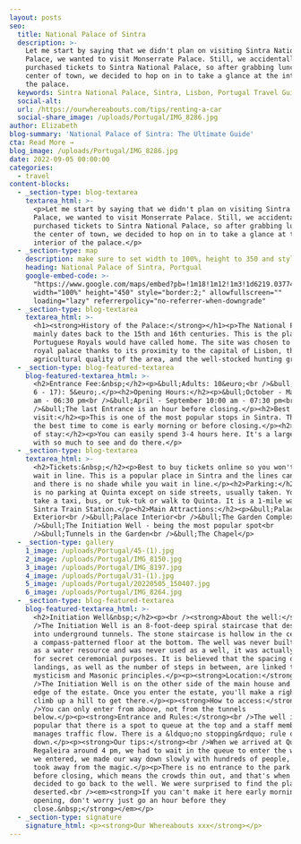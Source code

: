 ```yaml
---
layout: posts
seo:
  title: National Palace of Sintra
  description: >-
    Let me start by saying that we didn't plan on visiting Sintra National
    Palace, we wanted to visit Monserrate Palace. Still, we accidentally
    purchased tickets to Sintra National Palace, so after grabbing lunch in the
    center of town, we decided to hop on in to take a glance at the interior of
    the palace.
  keywords: Sintra National Palace, Sintra, Lisbon, Portugal Travel Guide.
  social-alt:
  url: /https://ourwhereabouts.com/tips/renting-a-car
  social-share_image: /uploads/Portugal/IMG_8286.jpg
author: Elizabeth
blog-summary: 'National Palace of Sintra: The Ultimate Guide'
cta: Read More →
blog_image: /uploads/Portugal/IMG_8286.jpg
date: 2022-09-05 00:00:00
categories:
  - travel
content-blocks:
  - _section-type: blog-textarea
    textarea_html: >-
      <p>Let me start by saying that we didn't plan on visiting Sintra National
      Palace, we wanted to visit Monserrate Palace. Still, we accidentally
      purchased tickets to Sintra National Palace, so after grabbing lunch in
      the center of town, we decided to hop on in to take a glance at the
      interior of the palace.</p>
  - _section-type: map
    description: make sure to set width to 100%, height to 350 and style to border 2
    heading: National Palace of Sintra, Portgual
    google-embed-code: >-
      "https://www.google.com/maps/embed?pb=!1m18!1m12!1m3!1d6219.037746059057!2d-9.39941013022464!3d38.797662700000004!2m3!1f0!2f0!3f0!3m2!1i1024!2i768!4f13.1!3m3!1m2!1s0xd1edac0235d438d%3A0x74c0a6e0c1a71680!2sSintra%20National%20Palace!5e0!3m2!1sen!2sus!4v1662361342648!5m2!1sen!2sus"
      width="100%" height="450" style="border:2;" allowfullscreen=""
      loading="lazy" referrerpolicy="no-referrer-when-downgrade"
  - _section-type: blog-textarea
    textarea_html: >-
      <h1><strong>History of the Palace:</strong></h1><p>The National Palace
      mainly dates back to the 15th and 16th centuries. This is the place that
      Portuguese Royals would have called home. The site was chosen to be a
      royal palace thanks to its proximity to the capital of Lisbon, the
      agricultural quality of the area, and the well-stocked hunting ground.</p>
  - _section-type: blog-featured-textarea
    blog-featured-textarea_html: >-
      <h2>Entrance Fee:&nbsp;</h2><p>&bull;Adults: 10&euro;<br />&bull;Kids (age
      6 - 17): 5&euro;.</p><h2>Opening Hours:</h2><p>&bull;October - March 10:00
      am - 06:30 pm<br />&bull;April - September 10:00 am - 07:30 pm<br
      />&bull;The last Entrance is an hour before closing.</p><h2>Best time to
      visit:</h2><p>This is one of the most popular stops in Sintra. Therefore,
      the best time to come is early morning or before closing.</p><h2>Duration
      of stay:</h2><p>You can easily spend 3-4 hours here. It's a large complex
      with so much to see and do there.</p>
  - _section-type: blog-textarea
    textarea_html: >-
      <h2>Tickets:&nbsp;</h2><p>Best to buy tickets online so you won't need to
      wait in line. This is a popular place in Sintra and the lines can get long
      and there is no shade while you wait in line.</p><h2>Parking:</h2><p>There
      is no parking at Quinta except on side streets, usually taken. You could
      take a taxi, bus, or tuk-tuk or walk to Quinta. It is a 1-mile walk from
      Sintra Train Station.</p><h2>Main Attractions:</h2><p>&bull;Palace
      Exterior<br />&bull;Palace Interior<br />&bull;The Garden Complex<br
      />&bull;The Initiation Well - being the most popular spot<br
      />&bull;Tunnels in the Garden<br />&bull;The Chapel</p>
  - _section-type: gallery
    1_image: /uploads/Portugal/45-(1).jpg
    2_image: /uploads/Portugal/IMG_8150.jpg
    3_image: /uploads/Portugal/IMG_8197.jpg
    4_image: /uploads/Portugal/31-(1).jpg
    5_image: /uploads/Portugal/20220505_150407.jpg
    6_image: /uploads/Portugal/IMG_8264.jpg
  - _section-type: blog-featured-textarea
    blog-featured-textarea_html: >-
      <h2>Initiation Well&nbsp;</h2><p><br /><strong>About the well:</strong><br
      />The Initiation Well is an 8-foot-deep spiral staircase that descends
      into underground tunnels. The stone staircase is hollow in the center with
      a compass-patterned floor at the bottom. The well was never built to serve
      as a water resource and was never used as a well, it was actually built
      for secret ceremonial purposes. It is believed that the spacing of these
      landings, as well as the number of steps in between, are linked to Tarot
      mysticism and Masonic principles.</p><p><strong>Location:</strong><br
      />The Initiation Well is on the other side of the main house and near the
      edge of the estate. Once you enter the estate, you'll make a right and
      climb up a hill to get there.</p><p><strong>How to access:</strong><br
      />You can only enter from above, not from the tunnels
      below.</p><p><strong>Entrance and Rules:</strong><br />The well is so
      popular that there is a spot to queue at the top and a staff member
      manages traffic flow. There is a &ldquo;no stopping&rdquo; rule on the way
      down.</p><p><strong>Our tips:</strong><br />When we arrived at Quinta da
      Regaleira around 4 pm, we had to wait in the queue to enter the well. Once
      we entered, we made our way down slowly with hundreds of people, which
      took away from the magic.</p><p>There is no entrance to the park an hour
      before closing, which means the crowds thin out, and that's when we
      decided to go back to the well. We were surprised to find the place
      deserted.<br /><em><strong>If you can't make it here early morning for
      opening, don't worry just go an hour before they
      close.&nbsp;</strong></em></p>
  - _section-type: signature
    signature_html: <p><strong>Our Whereabouts xxx</strong></p>
---
```


